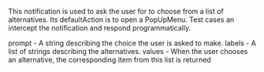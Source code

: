 This notification is used to ask the user for to choose from a list of alternatives. Its defaultAction is to open a PopUpMenu. Test cases an intercept the notification and respond programmatically.

prompt	- A string describing the choice the user is asked to make.
labels	- A list of strings describing the alternatives.
values	- When the user chooses an alternative, the corresponding item from this list is returned